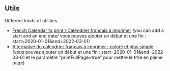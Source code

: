 ## Utils

Different kinds of utilities

- [French Calendar to print / Calendrier français à imprimer](Calendars/index.html) (you can add a start and an end date/ vous pouvez ajouter un début et une fin : start=2020-01-01&end=2022-03-01)
- [Alternative du calendrier français à imprimer : coloré et plus simple](Calendars/index_2.html) (vous pouvez ajouter un début et une fin : start=2020-01-01&end=2022-03-01 et le paramètre "printFullPage=true" pour mettre le titre en pleine page)
